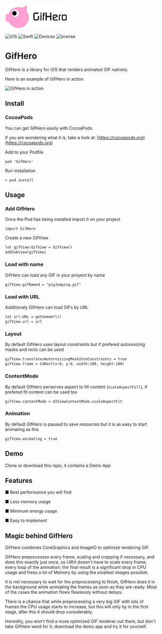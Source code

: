 ![GifHero](logo.png)

![iOS](https://img.shields.io/badge/iOS-9.0%2B-orange.svg) 
![Swift](https://img.shields.io/badge/Swift-3.1-orange.svg)
![Devices](https://img.shields.io/badge/Devices-Universal-orange.svg)
![license](https://img.shields.io/github/license/mashape/apistatus.svg?style=plastic)

# GifHero
GifHero is a library for iOS that renders animated GIF natively.

Here is an example of GifHero in action

![GifHero in action](screen1.gif)

## Install
### CocoaPods
You can get GifHero easily with CocoaPods.

If you are wondering what it is, take a look at: [https://cocoapods.org](https://cocoapods.org)

Add to your Podfile
```
pod 'GifHero'
```
Run installation
```
> pod install
```

## Usage
### Add GifHero
Once the Pod has being installed import it on your project
```
import GifHero
```
Create a new GifView
```
let gifView:GifView = GifView()
addSubview(gifView)
```
### Load with name
GifHero can load any GIF in your proyect by name
```
gifView.gifNamed = "pigJumping.gif"
```
### Load with URL
Additionaly GifHero can load GIFs by URL
```
let url:URL = getSomeUrl()
gifView.url = url
```
### Layout
By default GifHero uses layout constraints but if prefered autoresizing masks and rects can be used
```
gifView.translatesAutoresizingMaskIntoConstraints = true
gifView.frame = CGRect(x:0, y:0, width:100, height:100)
```
### ContentMode
By default GifHero perserves aspect to fill content (`scaleAspectFill`), if prefered fit content can be used too
```
gifView.contentMode = UIViewContentMode.scaleAspectFit
```
### Animation
By default GIfHero is paused to save resources but it is as easy to start animating as this
```
gifView.animating = true
```

## Demo
Clone or download this repo, it contains a Demo App

## Features
■ Best performance you will find

■ Less memory usage

■ Minimum energy usage

■ Easy to implement

## Magic behind GifHero
GifHero combines CoreGraphics and ImageIO to optimize rendering GIF.

GifHero preprocesses every frame, scaling and cropping if necessary, and does this exactly just once, so UIKit doesn't have to scale every frame, every loop of the animation; the final result is a significant drop in CPU usage and frees a lot of Memory by using the smallest images possible.

It is not necessary to wait for the preprocessing to finish, GifHero does it in the background while animating the frames as soon as they are ready. Most of the cases the animation flows flawlessly without delays.

There is a chance that while preprocessing a very big GIF with lots of frames the CPU usage starts to increase, but this will only by in the first stage, after this it should drop considerably.

Honeslty, you won't find a more optimized GIF renderer out there, but don't take GifHero word for it, download the demo app and try it for yourself.
